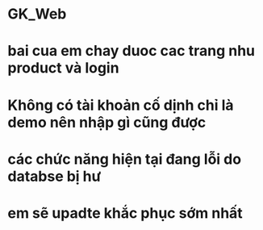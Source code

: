# GK_Web
# bai cua em chay duoc cac trang nhu product và login
# Không có tài khoản cố dịnh chỉ là demo nên nhập gì cũng được 
# các  chức năng hiện tại đang lỗi do databse bị hư
# em sẽ upadte khắc phục sớm nhất

